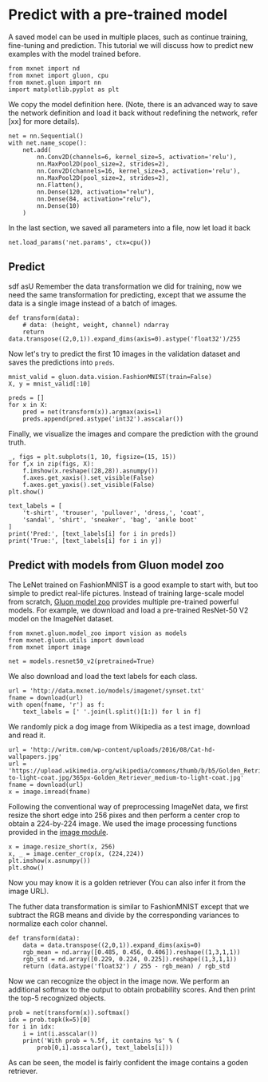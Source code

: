 # Predict with a pre-trained model

A saved model can be used in multiple places, such as continue training, fine-tuning and prediction. This tutorial we will discuss how to predict new examples with the model trained before.

```{.python .input  n=61}
from mxnet import nd
from mxnet import gluon, cpu
from mxnet.gluon import nn
import matplotlib.pyplot as plt
```

We copy the model definition here. (Note, there is an advanced way to save the network definition and load it back without redefining the network, refer [xx] for more details).

```{.python .input  n=6}
net = nn.Sequential()
with net.name_scope():
    net.add(
        nn.Conv2D(channels=6, kernel_size=5, activation='relu'),
        nn.MaxPool2D(pool_size=2, strides=2),
        nn.Conv2D(channels=16, kernel_size=3, activation='relu'),
        nn.MaxPool2D(pool_size=2, strides=2),
        nn.Flatten(),        
        nn.Dense(120, activation="relu"),
        nn.Dense(84, activation="relu"),
        nn.Dense(10)
    )
```

In the last section, we saved all parameters into a file, now let load it back

```{.python .input  n=7}
net.load_params('net.params', ctx=cpu()) 
```

## Predict

sdf 
asU
Remember the data transformation we did for training, now we need the same transformation for predicting, except that we assume the data is a single image instead of a batch of images.

```{.python .input  n=13}
def transform(data):
    # data: (height, weight, channel) ndarray
    return data.transpose((2,0,1)).expand_dims(axis=0).astype('float32')/255
```

Now let's try to predict the first 10 images in the validation dataset and saves the predictions into `preds`.

```{.python .input  n=29}
mnist_valid = gluon.data.vision.FashionMNIST(train=False)
X, y = mnist_valid[:10]

preds = []
for x in X:
    pred = net(transform(x)).argmax(axis=1)
    preds.append(pred.astype('int32').asscalar())
```

Finally, we visualize the images and compare the prediction with the ground truth.

```{.python .input  n=30}
_, figs = plt.subplots(1, 10, figsize=(15, 15))
for f,x in zip(figs, X):
    f.imshow(x.reshape((28,28)).asnumpy())
    f.axes.get_xaxis().set_visible(False)
    f.axes.get_yaxis().set_visible(False)
plt.show()

text_labels = [
    't-shirt', 'trouser', 'pullover', 'dress,', 'coat',
    'sandal', 'shirt', 'sneaker', 'bag', 'ankle boot'
]
print('Pred:', [text_labels[i] for i in preds])
print('True:', [text_labels[i] for i in y])
```

## Predict with models from Gluon model zoo


The LeNet trained on FashionMNIST is a good example to start with, but too simple to predict real-life pictures.  Instead of training large-scale model from scratch, [Gluon model zoo](https://mxnet.incubator.apache.org/api/python/gluon/model_zoo.html) provides multiple pre-trained powerful models. For example, we download and load a pre-trained ResNet-50 V2 model on the ImageNet dataset.

```{.python .input  n=47}
from mxnet.gluon.model_zoo import vision as models
from mxnet.gluon.utils import download
from mxnet import image
 
net = models.resnet50_v2(pretrained=True)
```

We also download and load the text labels for each class.

```{.python .input}
url = 'http://data.mxnet.io/models/imagenet/synset.txt'
fname = download(url)
with open(fname, 'r') as f:    
    text_labels = [' '.join(l.split()[1:]) for l in f]
```

We randomly pick a dog image from Wikipedia as a test image, download and read it.

```{.python .input  n=67}
url = 'http://writm.com/wp-content/uploads/2016/08/Cat-hd-wallpapers.jpg'
url = 'https://upload.wikimedia.org/wikipedia/commons/thumb/b/b5/Golden_Retriever_medium-to-light-coat.jpg/365px-Golden_Retriever_medium-to-light-coat.jpg'
fname = download(url)
x = image.imread(fname)

```

Following the conventional way of preprocessing ImageNet data, we first resize the short edge into 256 pixes and then perform a center crop to obtain a 224-by-224 image. We used the image processing functions provided in the [image module](https://mxnet.incubator.apache.org/api/python/image/image.html).

```{.python .input  n=68}
x = image.resize_short(x, 256)
x, _ = image.center_crop(x, (224,224))
plt.imshow(x.asnumpy())
plt.show()
```

Now you may know it is a golden retriever (You can also infer it from the image URL). 

The futher data transformation is similar to FashionMNIST except that we subtract the RGB means and divide by the corresponding variances to normalize each color channel.

```{.python .input  n=66}
def transform(data):
    data = data.transpose((2,0,1)).expand_dims(axis=0)    
    rgb_mean = nd.array([0.485, 0.456, 0.406]).reshape((1,3,1,1))
    rgb_std = nd.array([0.229, 0.224, 0.225]).reshape((1,3,1,1))
    return (data.astype('float32') / 255 - rgb_mean) / rgb_std
```

Now we can recognize the object in the image now. We perform an additional softmax to the output to obtain probability scores. And then print the top-5 recognized objects.

```{.python .input  n=79}
prob = net(transform(x)).softmax()
idx = prob.topk(k=5)[0]
for i in idx:
    i = int(i.asscalar())
    print('With prob = %.5f, it contains %s' % (
        prob[0,i].asscalar(), text_labels[i]))
```

As can be seen, the model is fairly confident the image contains a goden retriever.
